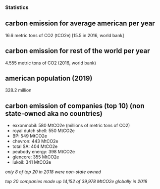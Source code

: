 ### Statistics

## carbon emission for average american per year
16.6 metric tons of CO2 (tCO2e) [15.5 in 2016, world bank]

## carbon emission for rest of the world per year
4.555 metric tons of CO2 (2016, world bank)

## american population (2019)
328.2 million

## carbon emission of companies (top 10) (non state-owned aka no countries)
  - exxonmobil: 580 MtCO2e (millions of metric tons of CO2)
  - royal dutch shell: 550 MtCO2e
  - BP: 549 MtCO2e
  - chevron: 443 MtCO2e
  - total SA: 404 MtCO2e
  - peabody energy: 398 MtCO2e
  - glencore: 355 MtCO2e
  - lukoil: 341 MtCO2e

*only 8 of top 20 in 2018 were non-state owned*

*top 20 companies made up 14,152 of 39,978 MtCO2e globally in 2018*
